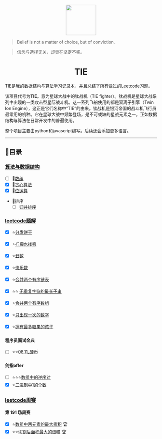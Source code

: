 
<p align="center"><img width="100px" src="https://img.apoollo.xyz/tie2.png"></p>



> Belief is not a matter of choice, but  of  conviction.

> 信念与选择无关，却贵在坚定不移。

<h1 align="center">TIE</h1>

TIE是我的数据结构与算法学习记录本，并且总结了所有做过的Leetcode习题。

该项目代号为**TIE**。意为星球大战中的钛战机（TIE fighter）。钛战机是星球大战系列中出现的一类攻击型星际战斗机。这一系列飞船使用的都是双离子引擎（Twin Ion Engine），这正是它们名称中“TIE”的由来。钛战机是银河帝国的战斗机飞行员最常用的机种。它在星球大战中频繁登场，是不可或缺的星战元素之一。正如数据结构与算法在日常开发中的普遍使用。

整个项目主要由python和javascript编写。后续还会添加更多语言。

------

## 📃目录

### [算法与数据结构](/algorithm/README.md)
* [ ] 🚌[数组](/data-structure/array.md)
* [x] 🍕[贪心算法](/algorithm/Greedy.md)
* [x] 🤯[位运算](algorithm/BitManipulation.md)
* 🧮排序
  * [ ] [归并排序](/algorithm/MergeSort.md)

### [leetcode题解](/leetcode/README.md)
* [x] ⭐[分发饼干](/leetcode/455_分发饼干.md) 
* [x] ⭐[柠檬水找零](/leetcode/860_柠檬水找零.md) 　
* [x] ⭐[丑数](/leetcode/263_丑数.md) 
* [x] ⭐[快乐数](/leetcode/202_快乐数.md) 
* [x] ⭐[合并两个有序链表](/leetcode/21_合并两个有序链表.md)
* [x]  ⭐⭐ [无重复字符的最长子串](/leetcode/3_无重复字符的最长子串.md)
* [x] ⭐[合并两个有序数组](/leetcode/88_合并两个有序数组.md) 
* [x] ⭐[只出现一次的数字](/leetcode/136_只出现一次的数字.md)
* [x]  ⭐[拥有最多糖果的孩子](/leetcode/1431_拥有最多糖果的孩子.md)


#### 程序员面试金典

* [ ] ⭐⭐[08.11_硬币](leetcode/程序员面试金典/面试题08_11_硬币.md)

#### 剑指offer

* [ ] ⭐⭐⭐[数组中的逆序对](/leetcode/剑指offer/51_数组中的逆序对.md) 
* [x] ⭐[二进制中1的个数](/leetcode/剑指offer/15_%20二进制中1的个数.md)  

### [leetcode周赛]()
#### 第 191 场周赛
* [x] ⭐[数组中两元素的最大乘积](leetcode/5424_数组中两元素的最大乘积.md) 🏆
* [x] ⭐⭐[切割后面积最大的蛋糕](/leetcode/5425_切割后面积最大的蛋糕.md) 🏆
